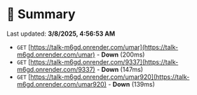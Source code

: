 # 📖 Summary
Last updated: **3/8/2025, 4:56:53 AM**

- `GET` [https://talk-m6gd.onrender.com/umar](https://talk-m6gd.onrender.com/umar) - **Down** (200ms)
- `GET` [https://talk-m6gd.onrender.com/9337](https://talk-m6gd.onrender.com/9337) - **Down** (147ms)
- `GET` [https://talk-m6gd.onrender.com/umar920](https://talk-m6gd.onrender.com/umar920) - **Down** (139ms)

